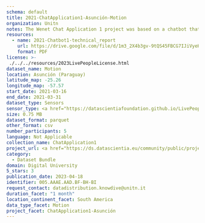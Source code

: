 ```yaml
---
schema: default
title: 2021-ChatApplication1-Asunción-Motion
organization: Unitn
notes: The Wenet Chat Application 1 project was based on a chatbot that collected questions and answers from university students in Italy, Denmark, Paraguay, the United Kingdom, and Mongolia. It was conducted in March and June 2021 to improve the knowledge about students' lives to promote the design of better and more targeted technology and support tools for students. It was a European Union WeNet Horizon 2020-funded project with the overall goal of developing a diversity-aware, machine-mediated paradigm for social interactions. Data was collected with a Telegram App and the i-Log Application. Some of the data collected included the respondent's career information (department, study course, study year,) and demographics (age, gender). Questions were sent on the Telegram App and user answers were recorded, the i-Log App recorded sensor data (such as location, accelerometer') from the user device. This data was collected in three phases, the first phase entailed interacting with the Telegram App Ask4Help, and sensor data was also collected during this phase. The second phase involved respondents answering a questionnaire, and in the third phase, they participated in a focus group to provide feedback.
resources:
  - name: 2021-Chatbot1-technical_report
    url: https://drive.google.com/file/d/1m3_2X4b3gv-9tQS45FBCG7IJiVyeHgW3/view?usp=sharing
    format: PDF
license: >-
 ./../../resources/2023LivePeopleLicense.html
dataset_name: Motion
location: Asunción (Paraguay)
latitude_map: -25.26
longitude_map: -57.57
start_date: 2021-03-16
end_date: 2021-03-31
dataset_type: Sensors
sensor_type: <a href="https://datascientiafoundation.github.io/LivePeople/datasets/2021-CH1-Asunci%C3%B3n-Activities%20Per%20Time/"> activities per time </a>, <a href="https://datascientiafoundation.github.io/LivePeople/datasets/2021-CH1-Asunci%C3%B3n-Step%20Counter%20Event/">step counter</a>,  <a href="https://datascientiafoundation.github.io/LivePeople/datasets/2021-CH1-Asunci%C3%B3n-Step%20Detector%20Event/">step detector</a>
size: 0.75 MB
dataset_format: parquet
other_format: csv
number_participants: 5
language: Not Applicable
collection_name: ChatApplication1
project_url: <a href="https://ds.datascientia.eu/community/public/projects/dcfa089a-1394-4536-abce-0dc44d6aeebd">https://ds.datascientia.eu/community/public/projects/dcfa089a-1394-4536-abce-0dc44d6aeebd</a>
category: 
  - Dataset Bundle
domain: Digital University
5_stars: 3
publication_date: 2023-04-18
identifier: 005.AAAE.AAD.BF-BH-BI
request_contact: datadistribution.knowdive@unitn.it
duration_facet: "1 month"
location_continent_facet: South America
data_type_facet: Motion
project_facet: ChatApplication1-Asunción
---
```

